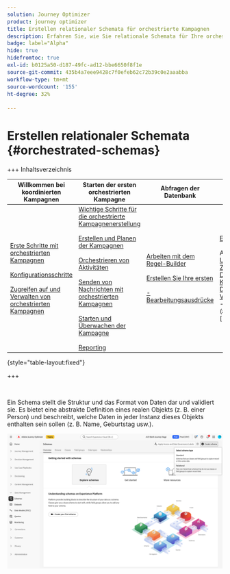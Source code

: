 ```yaml
---
solution: Journey Optimizer
product: journey optimizer
title: Erstellen relationaler Schemata für orchestrierte Kampagnen
description: Erfahren Sie, wie Sie relationale Schemata für Ihre orchestrierten Kampagnen erstellen und verwalten
badge: label="Alpha"
hide: true
hidefromtoc: true
exl-id: b0125a50-d187-49fc-ad12-bbe6650f8f1e
source-git-commit: 435b4a7eee9428c7f0efeb62c72b39c0e2aaabba
workflow-type: tm+mt
source-wordcount: '155'
ht-degree: 32%

---
```


# Erstellen relationaler Schemata {#orchestrated-schemas}

+++ Inhaltsverzeichnis

| Willkommen bei koordinierten Kampagnen | Starten der ersten orchestrierten Kampagne | Abfragen der Datenbank | Orchestrierte Kampagnenaktivitäten |
|---|---|---|---|
| [Erste Schritte mit orchestrierten Kampagnen](gs-orchestrated-campaigns.md)<br/><br/>[Konfigurationsschritte](configuration-steps.md)<br/><br/>[Zugreifen auf und Verwalten von orchestrierten Kampagnen](access-manage-orchestrated-campaigns.md) | [Wichtige Schritte für die orchestrierte Kampagnenerstellung](gs-campaign-creation.md)<br/><br/>[Erstellen und Planen der Kampagnen](create-orchestrated-campaign.md)<br/><br/>[Orchestrieren von Aktivitäten](orchestrate-activities.md)<br/><br/>[ Senden von Nachrichten mit orchestrierten Kampagnen](send-messages.md)<br/><br/>[Starten und Überwachen der Kampagne](start-monitor-campaigns.md)<br/><br/>[Reporting](reporting-campaigns.md) | [Arbeiten mit dem Regel-Builder](orchestrated-rule-builder.md)<br/><br/>[Erstellen Sie Ihre ersten ](build-query.md)<br/><br/>[-Bearbeitungsausdrücke](edit-expressions.md) | [Erste Schritte mit Aktivitäten](activities/about-activities.md)<br/><br/>Aktivitäten:<br/>[Und-Verknüpfung](activities/and-join.md) - [Zielgruppe aufbauen](activities/build-audience.md) - [Dimensionsänderung](activities/change-dimension.md) - [Kombinieren](activities/combine.md) - [Deduplizierung](activities/enrichment.md) - [Verzweigung](activities/fork.md) - [Abstimmung](activities/reconciliation.md) - [Aufspaltung](activities/split.md)[ ](activities/wait.md) Warten](activities/deduplication.md) [ |

{style="table-layout:fixed"}

+++

<br/>

Ein Schema stellt die Struktur und das Format von Daten dar und validiert sie. Es bietet eine abstrakte Definition eines realen Objekts (z. B. einer Person) und beschreibt, welche Daten in jeder Instanz dieses Objekts enthalten sein sollen (z. B. Name, Geburtstag usw.).

![Schaltfläche „Schema erstellen“ mit ausgewählter Option „Relational“](assets/create-relational-schema.png)
